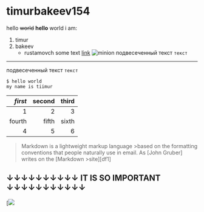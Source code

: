 # timurbakeev154
hello ~~world~~ **hello** world
i am:
1. timur
2. bakeev
    - rustamovch
some text [link](https://google.com)
![minion](https://sd.keepcalms.com/i/eat-drink-put-your-cup-in-the-dishwasher.png)
подвесеченный текст ``текст``
----
подвесеченный текст ``текст``
```
$ hello world
my name is tiimur
```
*first* | second | third
---: | ---: | ---:
1 | 2 | 3
fourth | fifth | sixth
4 | 5  | 6

>Markdown is a lightweight markup language >based on the formatting conventions
>that people naturally use in email.
>As [John Gruber] writes on the [Markdown >site][df1]

## ↓↓↓↓↓↓↓↓↓↓ IT IS SO IMPORTANT ↓↓↓↓↓↓↓↓↓↓↓

[![](https://avatars.mds.yandex.net/i?id=d939b91da58961611a816407f343618c-4872349-images-thumbs&n=13)

